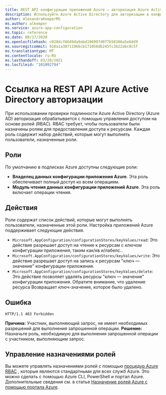 ```yaml
---
title: REST API конфигурации приложений Azure — авторизация Azure Active Directory
description: Используйте Azure Active Directory для авторизации в конфигурации приложения Azure с помощью REST API
author: AlexandraKemperMS
ms.author: alkemper
ms.service: azure-app-configuration
ms.topic: reference
ms.date: 08/17/2020
ms.openlocfilehash: c028dcf6649da9abd196997d077b58386a5e6dd9
ms.sourcegitcommit: 910a1a38711966cb171050db245fc3b22abc8c5f
ms.translationtype: MT
ms.contentlocale: ru-RU
ms.lasthandoff: 03/20/2021
ms.locfileid: "101092794"
---
```

# <a name="azure-active-directory-authorization---rest-api-reference"></a>Ссылка на REST API Azure Active Directory авторизации

При использовании проверки подлинности Azure Active Directory (Azure AD) авторизация обрабатывается с помощью управления доступом на основе ролей (RBAC). RBAC требует, чтобы пользователи были назначены ролям для предоставления доступа к ресурсам. Каждая роль содержит набор действий, которые могут выполнять пользователи, назначенные роли.

## <a name="roles"></a>Роли

По умолчанию в подписках Azure доступны следующие роли:

- **Владелец данных конфигурации приложения Azure**. Эта роль обеспечивает полный доступ ко всем операциям.
- **Модуль чтения данных конфигурации приложений Azure**. Эта роль включает операции чтения.

## <a name="actions"></a>Действия

Роли содержат список действий, которые могут выполнять пользователи, назначенные этой роли. Настройка приложений Azure поддерживает следующие действия.

- `Microsoft.AppConfiguration/configurationStores/keyValues/read`: Это действие разрешает доступ на чтение к ресурсам с ключом конфигурации приложения, таким как/кв и/лабелс..
- `Microsoft.AppConfiguration/configurationStores/keyValues/write`: Это действие разрешает доступ на запись к ресурсам "ключ — значение" конфигурации приложения.
- `Microsoft.AppConfiguration/configurationStores/keyValues/delete`: Это действие позволяет удалять ресурсы "ключ — значение" конфигурации приложения. Обратите внимание, что удаление ресурса Возвращает ключ-значение, которое было удалено.

## <a name="error"></a>Ошибка

```http
HTTP/1.1 403 Forbidden
```

**Причина:** Участник, выполняющий запрос, не имеет необходимых разрешений для выполнения запрошенной операции.
**Решение:** Назначьте роль, необходимую для выполнения запрошенной операции с участником, выполняющим запрос.

## <a name="managing-role-assignments"></a>Управление назначениями ролей

Вы можете управлять назначениями ролей с помощью [процедур Azure RBAC](../role-based-access-control/overview.md) , которые являются стандартными для всех служб Azure. Это можно сделать с помощью Azure CLI, PowerShell и портал Azure. Дополнительные сведения см. в статье [Назначение ролей Azure с помощью портала Azure](../role-based-access-control/role-assignments-portal.md).